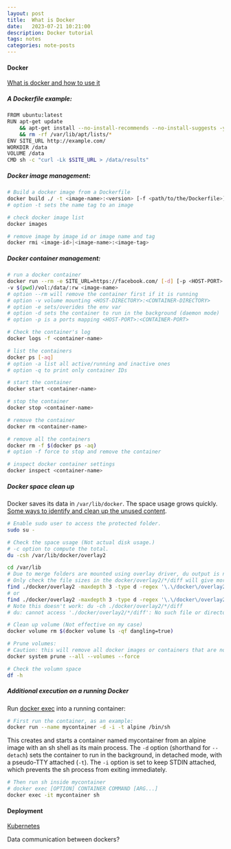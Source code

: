 ```yaml
---
layout: post
title:  What is Docker
date:   2023-07-21 10:21:00
description: Docker tutorial
tags: notes
categories: note-posts
---
```

#### Docker
<a href="https://djangostars.com/blog/what-is-docker-and-how-to-use-it-with-python/">What is docker and how to use it</a>

##### A Dockerfile example:
```bash
FROM ubuntu:latest
RUN apt-get update
    && apt-get install --no-install-recommends --no-install-suggests -y curl
    && rm -rf /var/lib/apt/lists/*
ENV SITE_URL http://example.com/
WORKDIR /data
VOLUME /data
CMD sh -c "curl -Lk $SITE_URL > /data/results"
```

##### Docker image management:
```bash
# Build a docker image from a Dockerfile
docker build ./ -t <image-name>:<version> [-f <path/to/the/Dockerfile>]
# option -t sets the name tag to an image

# check docker image list
docker images

# remove image by image id or image name and tag
docker rmi <image-id>|<image-name>:<image-tag>

```

##### Docker container management:
```bash
# run a docker container
docker run --rm -e SITE_URL=https://facebook.com/ [-d] [-p <HOST-PORT>:<CONTAINER-PORT>] \
-v $(pwd)/vol:/data/:rw <image-name>
# option --rm will remove the container first if it is running
# option -v volume mounting <HOST-DIRECTORY>:<CONTAINER-DIRECTORY>
# option -e sets/overides the env var
# option -d sets the container to run in the background (daemon mode)
# option -p is a ports mapping <HOST-PORT>:<CONTAINER-PORT>

# Check the container's log
docker logs -f <container-name>

# list the containers
docker ps [-aq]
# option -a list all active/running and inactive ones
# option -q to print only container IDs

# start the container
docker start <container-name>

# stop the container
docker stop <container-name>

# remove the container
docker rm <container-name>

# remove all the containers
docker rm -f $(docker ps -aq)
# option -f force to stop and remove the container

# inspect docker container settings
docker inspect <container-name>
```

##### Docker space clean up
Docker saves its data in `/var/lib/docker`. The space usage grows quickly.
<a href="https://forums.docker.com/t/some-way-to-clean-up-identify-contents-of-var-lib-docker-overlay/30604/21"> Some ways to identify and clean up the unused content</a>.

```bash
# Enable sudo user to access the protected folder.
sudo su -

# Check the space usage (Not actual disk usage.)
# -c option to compute the total.
du -csh /var/lib/docker/overlay2

cd /var/lib
# Due to merge folders are mounted using overlay driver, du output is not actual disk allocation size.
# Only check the file sizes in the docker/overlay2/*/diff will give more accurate space usage:
find ./docker/overlay2 -maxdepth 3 -type d -regex '\.\/docker\/overlay2\/[^ ]*/diff' -exec du -csh {} +
# or
find ./docker/overlay2 -maxdepth 3 -type d -regex '\.\/docker\/overlay2\/[^ ]*/diff' -print0 | xargs -r0 sudo du -csh
# Note this doesn't work: du -ch ./docker/overlay2/*/diff
# du: cannot access './docker/overlay2/*/diff': No such file or directory

# Clean up volume (Not effective on my case)
docker volume rm $(docker volume ls -qf dangling=true)

# Prune volumes:
# Caution: this will remove all docker images or containers that are not actively in use.
docker system prune --all --volumes --force

# Check the volumn space
df -h
```


##### Additional execution on a running Docker 
Run <a href="https://docs.docker.com/engine/reference/commandline/exec/">docker exec</a> into a running container:

```bash
# First run the container, as an example:
docker run --name mycontainer -d -i -t alpine /bin/sh
```

This creates and starts a container named mycontainer from an alpine image with an sh shell as its main process. The `-d` option (shorthand for `--detach`) sets the container to run in the background, in detached mode, with a pseudo-TTY attached (`-t`). The `-i` option is set to keep STDIN attached, which prevents the sh process from exiting immediately.

```bash
# Then run sh inside mycontainer
# docker exec [OPTION] CONTAINER COMMAND [ARG...]
docker exec -it mycontainer sh
```


#### Deployment


<a href="https://kubernetes.io/docs/tutorials/kubernetes-basics/">Kubernetes</a>

Data communication between dockers?

